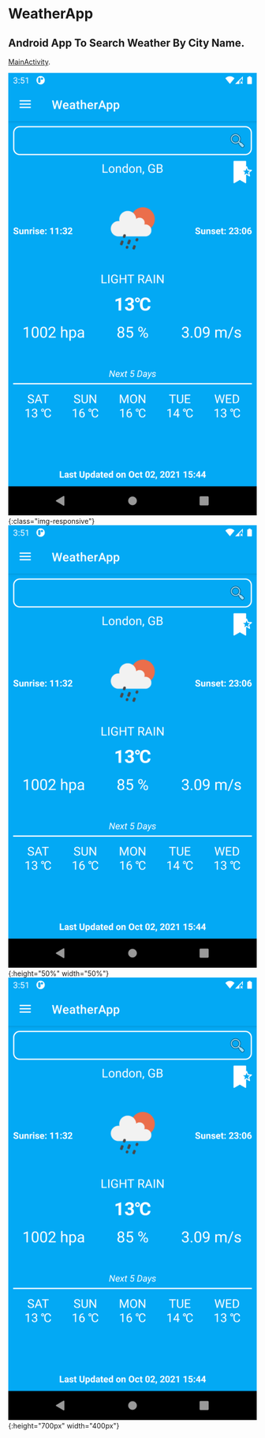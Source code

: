 # WeatherApp
## Android App To Search Weather By City Name.

[MainActivity](https://pages.github.com/).

![test image size](/screenshots/London_Weather.png){:class="img-responsive"}
![test image size](/screenshots/London_Weather.png){:height="50%" width="50%"}
![test image size](/screenshots/London_Weather.png){:height="700px" width="400px"}

